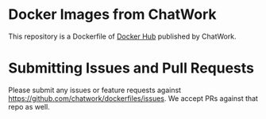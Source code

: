 # Docker Images from ChatWork

This repository is a Dockerfile of [Docker Hub](https://hub.docker.com/r/chatwork/) published by ChatWork.

# Submitting Issues and Pull Requests

Please submit any issues or feature requests against https://github.com/chatwork/dockerfiles/issues. We accept PRs against that repo as well.
